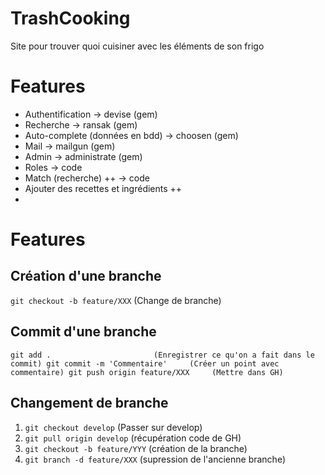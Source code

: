 # TrashCooking
Site pour trouver quoi cuisiner avec les éléments de son frigo
# Features
- Authentification                  -> devise           (gem)
- Recherche                         -> ransak           (gem)
- Auto-complete (données en bdd)    -> choosen          (gem)
- Mail                              -> mailgun          (gem)
- Admin                             -> administrate     (gem)
- Roles                             -> code
- Match (recherche) ++              -> code
- Ajouter des recettes et ingrédients ++
- 

# Features

## Création d'une branche
`git checkout -b feature/XXX`    (Change de branche)


## Commit d'une branche
`
git add .                       (Enregistrer ce qu'on a fait dans le commit)
git commit -m 'Commentaire'     (Créer un point avec commentaire)
git push origin feature/XXX     (Mettre dans GH)
`

## Changement de branche

1) `git checkout develop`         (Passer sur develop)
2) `git pull origin develop`      (récupération code de GH)
3) `git checkout -b feature/YYY`  (création de la branche)
4) `git branch -d feature/XXX`    (supression de l'ancienne branche)